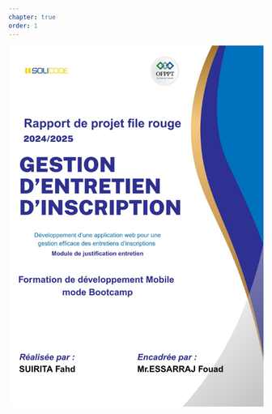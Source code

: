 ```yaml
---
chapter: true
order: 1
---
```


<img src="../assets/img/Page_de_gard.jpg" alt="Carte d’empathie" width="700" >
